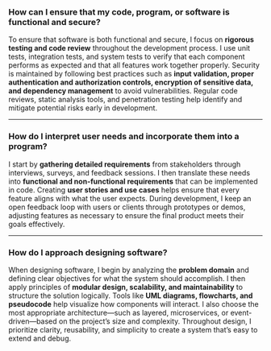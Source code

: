 ### **How can I ensure that my code, program, or software is functional and secure?**

To ensure that software is both functional and secure, I focus on **rigorous testing and code review** throughout the development process. I use unit tests, integration tests, and system tests to verify that each component performs as expected and that all features work together properly. Security is maintained by following best practices such as **input validation, proper authentication and authorization controls, encryption of sensitive data, and dependency management** to avoid vulnerabilities. Regular code reviews, static analysis tools, and penetration testing help identify and mitigate potential risks early in development.

---

### **How do I interpret user needs and incorporate them into a program?**

I start by **gathering detailed requirements** from stakeholders through interviews, surveys, and feedback sessions. I then translate these needs into **functional and non-functional requirements** that can be implemented in code. Creating **user stories and use cases** helps ensure that every feature aligns with what the user expects. During development, I keep an open feedback loop with users or clients through prototypes or demos, adjusting features as necessary to ensure the final product meets their goals effectively.

---

### **How do I approach designing software?**

When designing software, I begin by analyzing the **problem domain** and defining clear objectives for what the system should accomplish. I then apply principles of **modular design, scalability, and maintainability** to structure the solution logically. Tools like **UML diagrams, flowcharts, and pseudocode** help visualize how components will interact. I also choose the most appropriate architecture—such as layered, microservices, or event-driven—based on the project’s size and complexity. Throughout design, I prioritize clarity, reusability, and simplicity to create a system that’s easy to extend and debug.


